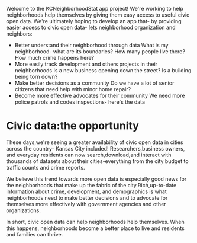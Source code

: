 Welcome to the KCNeighborhoodStat app project! We're working  to help neighborhoods help themselves by giving them easy access to useful civic open data.
We're ultimately hoping to develop an app that- by providing easier access to civic open data- lets neighborhood
organization and neighbors:

*  Better understand their neighborhood through data
What is my neighborhood- what are its boundaries? How many people live there? How much crime happens here?
*  More easily track development and others projects in their neighborhoods
Is a new business opening  down the street? Is a building being torn down?
*  Make better decisions as a community
Do we have a lot of senior citizens that need help with minor home repair?
*  Become more effective advocates for their community
We need more police patrols and codes inspections- here's the data

# Civic data:the opportunity

These days,we're seeing a greater availability of civic open data in cities
across the country- Kansas City included! Researchers,business owners, and everyday residents can now search,download,and interact  with thousands of datasets about their cities-everything from the city budget to traffic counts and crime reports.

We believe this trend towards more open data is especially good news for
the neighborhoods that make up the fabric of the city.Rich,up-to-date information about crime, development, and demographics is what neighborhoods need to make better decisions and to advocate for themselves more effectively with government agencies and other
organizations.

In short, civic open data can help neighborhoods help themselves. When
this happens, neighborhoods become a better place to live and residents and families can thrive.

